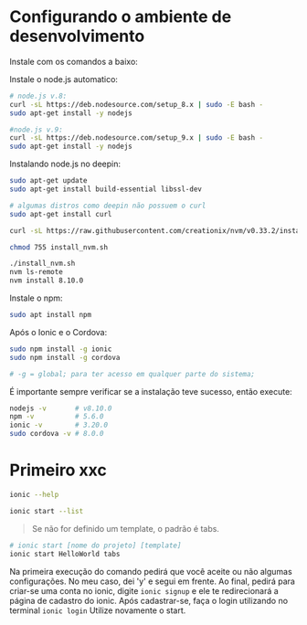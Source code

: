 # Configurando o ambiente de desenvolvimento
Instale com os comandos a baixo:

Instale o node.js automatico:
```bash
# node.js v.8:
curl -sL https://deb.nodesource.com/setup_8.x | sudo -E bash -
sudo apt-get install -y nodejs

#node.js v.9:
curl -sL https://deb.nodesource.com/setup_9.x | sudo -E bash -
sudo apt-get install -y nodejs
```

Instalando node.js no deepin:
```bash
sudo apt-get update
sudo apt-get install build-essential libssl-dev

# algumas distros como deepin não possuem o curl
sudo apt-get install curl

curl -sL https://raw.githubusercontent.com/creationix/nvm/v0.33.2/install.sh -o install_nvm.sh

chmod 755 install_nvm.sh

./install_nvm.sh
nvm ls-remote
nvm install 8.10.0
```


Instale o npm:
```bash
sudo apt install npm
```

Após o Ionic e o Cordova:
```bash
sudo npm install -g ionic
sudo npm install -g cordova

# -g = global; para ter acesso em qualquer parte do sistema;
```

É importante sempre verificar se a instalação teve sucesso, então execute:
```bash
nodejs -v 		# v8.10.0
npm -v 			# 5.6.0
ionic -v 		# 3.20.0
sudo cordova -v # 8.0.0
```


# Primeiro xxc

```bash
ionic --help
```

```bash
ionic start --list
```
>Se não for definido um template, o padrão é tabs.

```bash
# ionic start [nome do projeto] [template]
ionic start HelloWorld tabs
```

Na primeira execução do comando pedirá que você aceite ou não algumas configurações. No meu caso, dei 'y' e segui em frente. Ao final, pedirá para criar-se uma conta no ionic, digite ```ionic signup``` e ele te redirecionará a página de cadastro do ionic.
Após cadastrar-se, faça o login utilizando no terminal ```ionic login```
Utilize novamente o start.